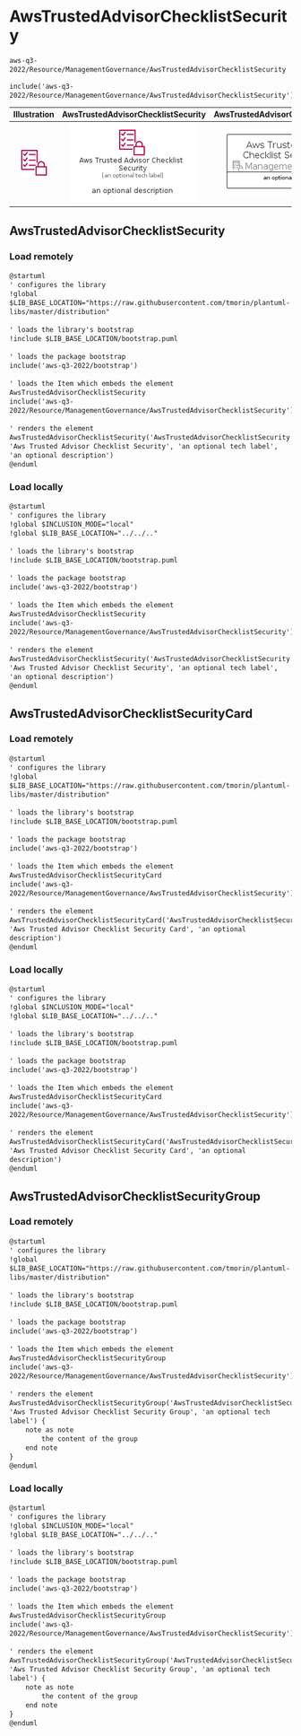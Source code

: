 # AwsTrustedAdvisorChecklistSecurity


```text
aws-q3-2022/Resource/ManagementGovernance/AwsTrustedAdvisorChecklistSecurity
```

```text
include('aws-q3-2022/Resource/ManagementGovernance/AwsTrustedAdvisorChecklistSecurity')
```



| Illustration | AwsTrustedAdvisorChecklistSecurity | AwsTrustedAdvisorChecklistSecurityCard | AwsTrustedAdvisorChecklistSecurityGroup |
| :---: | :---: | :---: | :---: |
| ![illustration for Illustration](../../../aws-q3-2022/Resource/ManagementGovernance/AwsTrustedAdvisorChecklistSecurity.png) | ![illustration for AwsTrustedAdvisorChecklistSecurity](../../../aws-q3-2022/Resource/ManagementGovernance/AwsTrustedAdvisorChecklistSecurity.Local.png) | ![illustration for AwsTrustedAdvisorChecklistSecurityCard](../../../aws-q3-2022/Resource/ManagementGovernance/AwsTrustedAdvisorChecklistSecurityCard.Local.png) | ![illustration for AwsTrustedAdvisorChecklistSecurityGroup](../../../aws-q3-2022/Resource/ManagementGovernance/AwsTrustedAdvisorChecklistSecurityGroup.Local.png) |




## AwsTrustedAdvisorChecklistSecurity

### Load remotely
```plantuml
@startuml
' configures the library
!global $LIB_BASE_LOCATION="https://raw.githubusercontent.com/tmorin/plantuml-libs/master/distribution"

' loads the library's bootstrap
!include $LIB_BASE_LOCATION/bootstrap.puml

' loads the package bootstrap
include('aws-q3-2022/bootstrap')

' loads the Item which embeds the element AwsTrustedAdvisorChecklistSecurity
include('aws-q3-2022/Resource/ManagementGovernance/AwsTrustedAdvisorChecklistSecurity')

' renders the element
AwsTrustedAdvisorChecklistSecurity('AwsTrustedAdvisorChecklistSecurity', 'Aws Trusted Advisor Checklist Security', 'an optional tech label', 'an optional description')
@enduml
```

### Load locally
```plantuml
@startuml
' configures the library
!global $INCLUSION_MODE="local"
!global $LIB_BASE_LOCATION="../../.."

' loads the library's bootstrap
!include $LIB_BASE_LOCATION/bootstrap.puml

' loads the package bootstrap
include('aws-q3-2022/bootstrap')

' loads the Item which embeds the element AwsTrustedAdvisorChecklistSecurity
include('aws-q3-2022/Resource/ManagementGovernance/AwsTrustedAdvisorChecklistSecurity')

' renders the element
AwsTrustedAdvisorChecklistSecurity('AwsTrustedAdvisorChecklistSecurity', 'Aws Trusted Advisor Checklist Security', 'an optional tech label', 'an optional description')
@enduml
```

## AwsTrustedAdvisorChecklistSecurityCard

### Load remotely
```plantuml
@startuml
' configures the library
!global $LIB_BASE_LOCATION="https://raw.githubusercontent.com/tmorin/plantuml-libs/master/distribution"

' loads the library's bootstrap
!include $LIB_BASE_LOCATION/bootstrap.puml

' loads the package bootstrap
include('aws-q3-2022/bootstrap')

' loads the Item which embeds the element AwsTrustedAdvisorChecklistSecurityCard
include('aws-q3-2022/Resource/ManagementGovernance/AwsTrustedAdvisorChecklistSecurity')

' renders the element
AwsTrustedAdvisorChecklistSecurityCard('AwsTrustedAdvisorChecklistSecurityCard', 'Aws Trusted Advisor Checklist Security Card', 'an optional description')
@enduml
```

### Load locally
```plantuml
@startuml
' configures the library
!global $INCLUSION_MODE="local"
!global $LIB_BASE_LOCATION="../../.."

' loads the library's bootstrap
!include $LIB_BASE_LOCATION/bootstrap.puml

' loads the package bootstrap
include('aws-q3-2022/bootstrap')

' loads the Item which embeds the element AwsTrustedAdvisorChecklistSecurityCard
include('aws-q3-2022/Resource/ManagementGovernance/AwsTrustedAdvisorChecklistSecurity')

' renders the element
AwsTrustedAdvisorChecklistSecurityCard('AwsTrustedAdvisorChecklistSecurityCard', 'Aws Trusted Advisor Checklist Security Card', 'an optional description')
@enduml
```

## AwsTrustedAdvisorChecklistSecurityGroup

### Load remotely
```plantuml
@startuml
' configures the library
!global $LIB_BASE_LOCATION="https://raw.githubusercontent.com/tmorin/plantuml-libs/master/distribution"

' loads the library's bootstrap
!include $LIB_BASE_LOCATION/bootstrap.puml

' loads the package bootstrap
include('aws-q3-2022/bootstrap')

' loads the Item which embeds the element AwsTrustedAdvisorChecklistSecurityGroup
include('aws-q3-2022/Resource/ManagementGovernance/AwsTrustedAdvisorChecklistSecurity')

' renders the element
AwsTrustedAdvisorChecklistSecurityGroup('AwsTrustedAdvisorChecklistSecurityGroup', 'Aws Trusted Advisor Checklist Security Group', 'an optional tech label') {
    note as note
        the content of the group
    end note
}
@enduml
```

### Load locally
```plantuml
@startuml
' configures the library
!global $INCLUSION_MODE="local"
!global $LIB_BASE_LOCATION="../../.."

' loads the library's bootstrap
!include $LIB_BASE_LOCATION/bootstrap.puml

' loads the package bootstrap
include('aws-q3-2022/bootstrap')

' loads the Item which embeds the element AwsTrustedAdvisorChecklistSecurityGroup
include('aws-q3-2022/Resource/ManagementGovernance/AwsTrustedAdvisorChecklistSecurity')

' renders the element
AwsTrustedAdvisorChecklistSecurityGroup('AwsTrustedAdvisorChecklistSecurityGroup', 'Aws Trusted Advisor Checklist Security Group', 'an optional tech label') {
    note as note
        the content of the group
    end note
}
@enduml
```

